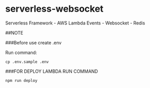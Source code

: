 # serverless-websocket
 Serverless Framework - AWS Lambda Events - Websocket - Redis

##NOTE

###Before use create .env

Run command:

    cp .env.sample .env


###FOR DEPLOY LAMBDA RUN COMMAND

    npm run deploy
